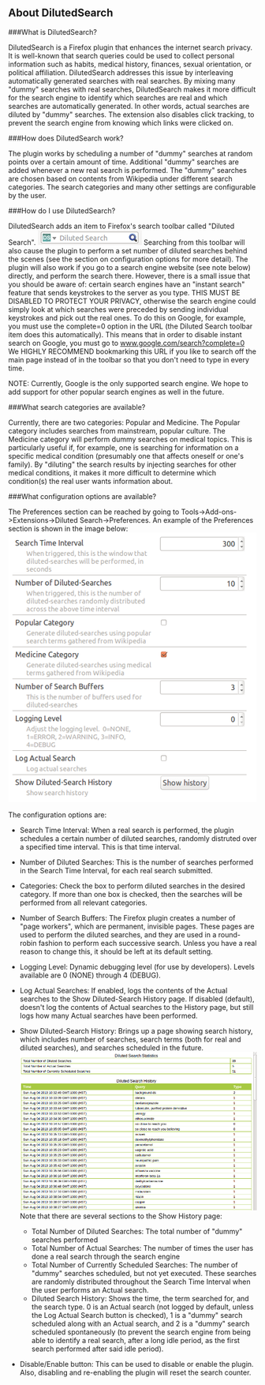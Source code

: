 About DilutedSearch
------

###What is DilutedSearch?

DilutedSearch is a Firefox plugin that enhances the internet search privacy. It is well-known that search queries could be used to collect personal information such as habits, medical history, finances, sexual orientation, or political affiliation. DilutedSearch addresses this issue by interleaving automatically generated searches with real searches. By mixing many "dummy" searches with real searches, DilutedSearch makes it more difficult for the search engine to identify which searches are real and which searches are automatically generated. In other words, actual searches are diluted by "dummy" searches. The extension also disables click tracking, to prevent the search engine from knowing which links were clicked on.


###How does DilutedSearch work?

The plugin works by scheduling a number of "dummy" searches at random points over a certain amount of time. Additional "dummy" searches are added whenever a new real search is performed. The "dummy" searches are chosen based on contents from Wikipedia under different search categories. The search categories and many other settings are configurable by the user.   

###How do I use DilutedSearch?

DilutedSearch adds an item to Firefox's search toolbar called "Diluted Search".  ![alt text](screenshots/Toolbar.png "Toolbar")  Searching from this toolbar will also cause the plugin to perform a set number of diluted searches behind the scenes (see the section on configuration options for more detail).  The plugin will also work if you go to a search engine website (see note below) directly, and perform the search there.  However, there is a small issue that you should be aware of: certain search engines have an "instant search" feature that sends keystrokes to the server as you type.  THIS MUST BE DISABLED TO PROTECT YOUR PRIVACY, otherwise the search engine could simply look at which searches were preceded by sending individual keystrokes and pick out the real ones.  To do this on Google, for example, you must use the complete=0 option in the URL (the Diluted Search toolbar item does this automatically).  This means that in order to disable instant search on Google, you must go to www.google.com/search?complete=0  We HIGHLY RECOMMEND bookmarking this URL if you like to search off the main page instead of in the toolbar so that you don't need to type in every time.

NOTE: Currently, Google is the only supported search engine.  We hope to add support for other popular search engines as well in the future.


###What search categories are available?

Currently, there are two categories: Popular and Medicine.  The Popular category includes searches from mainstream, popular culture.  The Medicine category will perform dummy searches on medical topics.  This is particularly useful if, for example, one is searching for information on a specific medical condition (presumably one that affects oneself or one's family).  By "diluting" the search results by injecting searches for other medical conditions, it makes it more difficult to determine which condition(s) the real user wants information about.


###What configuration options are available?

The Preferences section can be reached by going to Tools->Add-ons->Extensions->Diluted Search->Preferences.  An example of the Preferences section is shown in
the image below:
![alt text](screenshots/PreferencesMenu.png "Preferences Menu")

The configuration options are:

* Search Time Interval: When a real search is performed, the plugin schedules a certain number of diluted searches, randomly distruted over a specified time interval.  This is that time interval.

* Number of Diluted Searches: This is the number of searches performed in the Search Time Interval, for each real search submitted.

* Categories: Check the box to perform diluted searches in the desired category.  If more than one box is checked, then the searches will be performed from all relevant categories.

* Number of Search Buffers: The Firefox plugin creates a number of "page workers", which are permanent, invisible pages.  These pages are used to perform the diluted searches, and they are used in a round-robin fashion to perform each successive search.  Unless you have a real reason to change this, it should be left at its default setting.

* Logging Level: Dynamic debugging level (for use by developers).  Levels available are 0 (NONE) through 4 (DEBUG).

* Log Actual Searches: If enabled, logs the contents of the Actual searches to the Show Diluted-Search History page.  If disabled (default), doesn't log the contents of Actual searches to the History page, but still logs how many Actual searches have been performed.

* Show Diluted-Search History: Brings up a page showing search history, which includes number of searches, search terms (both for real and diluted searches), and searches scheduled in the future.
![alt text](screenshots/History.png "Search History")
   Note that there are several sections to the Show History page:
   * Total Number of Diluted Searches: The total number of "dummy" searches performed
   * Total Number of Actual Searches: The number of times the user has done a real search through the search engine
   * Total Number of Currently Scheduled Searches: The number of "dummy" searches scheduled, but not yet executed.  These searches are randomly distributed throughout the Search Time Interval when the user performs an Actual search.
   * Diluted Search History: Shows the time, the term searched for, and the search type.  0 is an Actual search (not logged by default, unless the Log Actual Search button is checked), 1 is a "dummy" search scheduled along with an Actual search, and 2 is a "dummy" search scheduled spontaneously (to prevent the search engine from being able to identify a real search, after a long idle period, as the first search performed after said idle period).

* Disable/Enable button: This can be used to disable or enable the plugin.  Also, disabling and re-enabling the plugin will reset the search counter.
